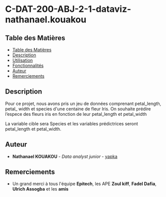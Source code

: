 # C-DAT-200-ABJ-2-1-dataviz-nathanael.kouakou



## Table des Matières

  - [Table des Matières](#table-des-matières)
  - [Description](#description)
  - [Utilisation](#utilisation)
  - [Fonctionnalités](#fonctionnalités)
  - [Auteur](#auteur)
  - [Remerciements](#remerciements)

## Description

Pour ce projet, nous avons pris un jeu de données comprenant petal_length, petal_ width et species  d'une centaine de fleur Iris. On souhaite prédire l’espece des fleurs iris en fonction de leur petal_length et petal_width 

La variable cible sera Species et les variables prédictrices seront petal_length et petal_width. 

## Auteur
- **Nathanael KOUAKOU** - *Data analyst junior* - [yapka](https://github.com/yapka)



## Remerciements
- Un grand merci à tous l'équipe **Epitech**, les APE **Zoul kiff**, **Fadel Dafia**, **Ulrich Assogba** et les **amis**